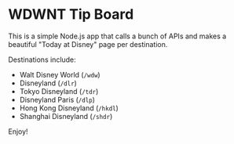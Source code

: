 # WDWNT Tip Board

This is a simple Node.js app that calls a bunch of APIs and makes a beautiful "Today at Disney" page per destination.

Destinations include:
* Walt Disney World (`/wdw`)
* Disneyland (`/dlr`)
* Tokyo Disneyland (`/tdr`)
* Disneyland Paris (`/dlp`)
* Hong Kong Disneyland (`/hkdl`)
* Shanghai Disneyland (`/shdr`)

Enjoy!